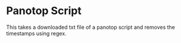 # Panotop Script

This takes a downloaded txt file of a panotop script and removes the timestamps using regex.
